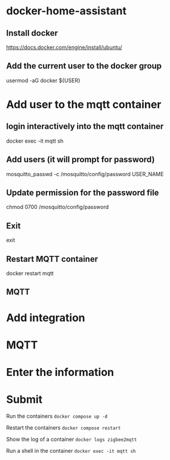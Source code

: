 # docker-home-assistant

## Install docker
https://docs.docker.com/engine/install/ubuntu/

## Add the current user to the docker group
usermod -aG docker ${USER}


# Add user to the mqtt container

## login interactively into the mqtt container
docker exec -it mqtt sh

## Add users (it will prompt for password)
mosquitto_passwd -c /mosquitto/config/password USER_NAME

## Update permission for the password file
chmod 0700 /mosquitto/config/password 

## Exit 
exit

## Restart MQTT container
docker restart mqtt



## MQTT
# Add integration
# MQTT
# Enter the information
# Submit



Run the containers   ```docker compose up -d```

Restart the containers ```docker compose restart ```

Show the log of a container ```docker logs zigbee2mqtt```

Run a shell in the container ```docker exec -it mqtt sh```
